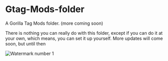 # Gtag-Mods-folder
A Gorilla Tag Mods folder. (more coming soon)

There is nothing you can really do with this folder, except if you can do it at your own, which means, you can set it up yourself. More updates will come soon, but until then

![Watermark number 1](https://github.com/user-attachments/assets/4cfce9c5-2228-4bbb-89a4-73c64a13154a)
